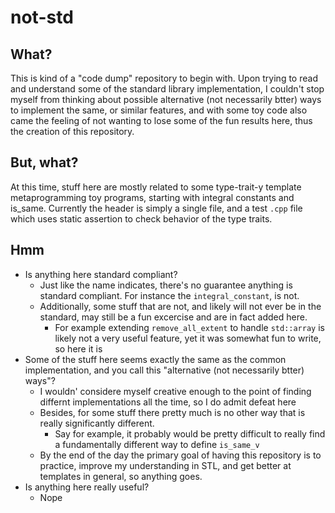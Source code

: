 # not-std

## What?
This is kind of a "code dump" repository to begin with. Upon trying to read and understand some of the 
standard library implementation, I couldn't stop myself from thinking about possible alternative (not
necessarily btter) ways to implement the same, or similar features, and with some toy code also came 
the feeling of not wanting to lose some of the fun results here, thus the creation of this repository.

## But, what?
At this time, stuff here are mostly related to some type-trait-y template metaprogramming toy programs, 
starting with integral constants and is_same. Currently the header is simply a single file, and a test 
`.cpp` file which uses static assertion to check behavior of the type traits. 

## Hmm
- Is anything here standard compliant?
  - Just like the name indicates, there's no guarantee anything is standard compliant. For instance the `integral_constant`, is not. 
  - Additionally, some stuff that are not, and likely will not ever be in the standard, may still be a fun excercise and are in fact added here.
	- For example extending `remove_all_extent` to handle `std::array` is likely not a very useful feature, yet it was somewhat fun to write, so here it is
- Some of the stuff here seems exactly the same as the common implementation, and you call this "alternative (not
necessarily btter) ways"? 
  - I wouldn' considere myself creative enough to the point of finding differnt implementations all the time, so I do admit defeat here
  - Besides, for some stuff there pretty much is no other way that is really significantly different. 
	- Say for example, it probably would be pretty difficult to really find a fundamentally different way to define `is_same_v`
  - By the end of the day the primary goal of having this repository is to practice, improve my understanding in STL, and get better at templates in general, so anything goes. 
- Is anything here really useful?
  - Nope